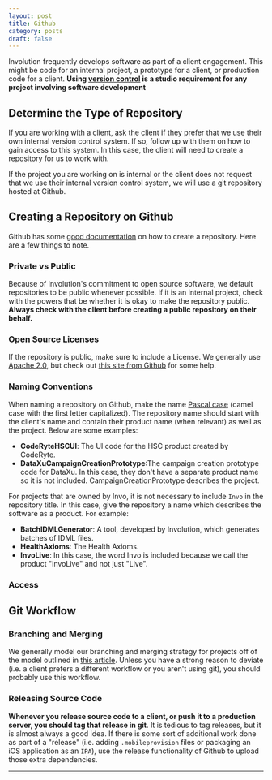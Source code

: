 ```yaml
---
layout: post
title: Github
category: posts
draft: false
---
```


Involution frequently develops software as part of a client engagement. This might be code for an internal project, a prototype for a client, or production code for a client. **Using [version control](http://en.wikipedia.org/wiki/Revision_control) is a studio requirement for any project involving software development**

## Determine the Type of Repository
If you are working with a client, ask the client if they prefer that we use their own internal version control system. If so, follow up with them on how to gain access to this system. In this case, the client will need to create a repository for us to work with.

If the project you are working on is internal or the client does not request that we use their internal version control system, we will use a git repository hosted at Github.

## Creating a Repository on Github
Github has some [good documentation](https://help.github.com/articles/create-a-repo/) on how to create a repository. Here are a few things to note.

### Private vs Public
Because of Involution's commitment to open source software, we default repositories to be public whenever possible. If it is an internal project, check with the powers that be whether it is okay to make the repository public. **Always check with the client before creating a public repository on their behalf.**

### Open Source Licenses
If the repository is public, make sure to include a License. We generally use [Apache 2.0](http://choosealicense.com/licenses/apache-2.0/), but check out [this site from Github](http://choosealicense.com/) for some help.

### Naming Conventions
When naming a repository on Github, make the name [Pascal case](http://en.wikipedia.org/wiki/CamelCase) (camel case with the first letter capitalized). The repository name should start with the client's name and contain their product name (when relevant) as well as the project. Below are some examples:
* **CodeRyteHSCUI**: The UI code for the HSC product created by CodeRyte.
* **DataXuCampaignCreationPrototype**:The campaign creation prototype code for DataXu. In this case, they don't have a separate product name so it is not included. CampaignCreationPrototype describes the project.

For projects that are owned by Invo, it is not necessary to include `Invo` in the repository title. In this case, give the repository a name which describes the software as a product. For example:

* **BatchIDMLGenerator**: A tool, developed by Involution, which generates batches of IDML files.
* **HealthAxioms**: The Health Axioms.
* **InvoLive**: In this case, the word Invo is included because we call the product "InvoLive" and not just "Live".

### Access 

## Git Workflow
### Branching and Merging
We generally model our branching and merging strategy for projects off of the model outlined in [this article](http://nvie.com/posts/a-successful-git-branching-model/). Unless you have a strong reason to deviate (i.e. a client prefers a different workflow or you aren't using git), you should probably use this workflow.

### Releasing Source Code
**Whenever you release source code to a client, or push it to a production server, you should tag that release in git**. It is tedious to tag releases, but it is almost always a good idea. If there is some sort of additional work done as part of a "release" (i.e. adding `.mobileprovision` files or packaging an iOS application as an `IPA`), use the release functionality of Github to upload those extra dependencies.


---
